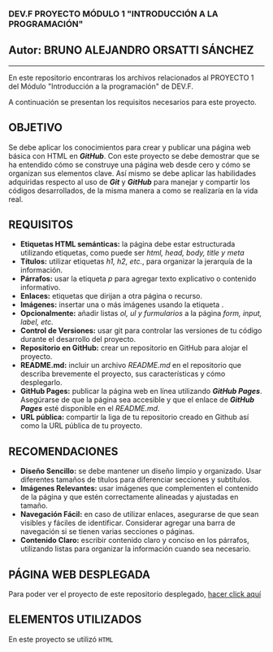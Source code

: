### DEV.F PROYECTO MÓDULO 1 "INTRODUCCIÓN A LA PROGRAMACIÓN"
## Autor: BRUNO ALEJANDRO ORSATTI SÁNCHEZ
---
En este repositorio encontraras los archivos relacionados al PROYECTO 1 del Módulo "Introducción a la programación" de DEV.F.

A continuación se presentan los requisitos necesarios para este proyecto.

## OBJETIVO
Se debe aplicar los conocimientos para crear y publicar una página web básica con HTML en _**GitHub**_. Con este proyecto se debe demostrar que se ha entendido cómo se construye una página web desde cero y cómo se organizan sus elementos clave. Así mismo se debe aplicar las habilidades adquiridas respecto al uso de _**Git**_ y _**GitHub**_ para manejar y compartir los códigos desarrollados, de la misma manera a como se realizaría en la vida real.

## REQUISITOS
* **Etiquetas HTML semánticas:** la página debe estar estructurada utilizando etiquetas, como puede ser _html, head, body, title y meta_
* **Títulos:** utilizar etiquetas _h1, h2, etc._, para organizar la jerarquía de la información.
* **Párrafos:** usar la etiqueta _p_ para agregar texto explicativo o contenido informativo.
* **Enlaces:** etiquetas que dirijan a otra página o recurso.
* **Imágenes:** insertar una o más imágenes usando la etiqueta .
* **Opcionalmente:** añadir listas _ol, ul y furmularios_ a la página _form, input, label, etc._
* **Control de Versiones:** usar git para controlar las versiones de tu código durante el desarrollo del proyecto.
* **Repositorio en GitHub:** crear un repositorio en GitHub para alojar el proyecto.
* **README.md:** incluir un archivo _README.md_ en el repositorio que describa brevemente el proyecto, sus características y cómo desplegarlo.
* **GitHub Pages:** publicar la página web en línea utilizando _**GitHub Pages**_. Asegúrarse de que la página sea accesible y que el enlace de _**GitHub Pages**_ esté disponible en el _README.md_.
* **URL pública:** compartir la liga de tu repositorio creado en Github así como la URL pública de tu proyecto.

## RECOMENDACIONES
* **Diseño Sencillo:** se debe mantener un diseño limpio y organizado. Usar diferentes tamaños de títulos para diferenciar secciones y subtítulos.
* **Imágenes Relevantes:** usar imágenes que complementen el contenido de la página y que estén correctamente alineadas y ajustadas en tamaño.
* **Navegación Fácil:** en caso de utilizar enlaces, asegurarse de que sean visibles y fáciles de identificar. Considerar agregar una barra de navegación si se tienen varias secciones o páginas.
* **Contenido Claro:** escribir contenido claro y conciso en los párrafos, utilizando listas para organizar la información cuando sea necesario.

## PÁGINA WEB DESPLEGADA
Para poder ver el proyecto de este repositorio desplegado, [hacer click aquí](https://brunorsattias.github.io/DEV.F_Proyecto_Modulo1/)

## ELEMENTOS UTILIZADOS
En este proyecto se utilizó `HTML`